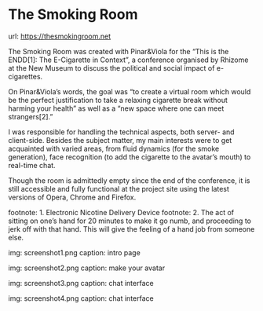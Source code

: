 # The Smoking Room

url: https://thesmokingroom.net

The Smoking Room was created with Pinar&Viola for the “This is the ENDD[1]: The E-Cigarette in Context”, a conference organised by Rhizome at the New Museum to discuss the political and social impact of e-cigarettes. 

On Pinar&Viola’s words, the goal was “to create a virtual room which would be the perfect justification to take a relaxing cigarette break without harming your health” as well as a “new space where one can meet strangers[2].”

I was responsible for handling the technical aspects, both server- and client-side. Besides the subject matter, my main interests were to get acquainted with varied areas, from fluid dynamics (for the smoke generation), face recognition (to add the cigarette to the avatar’s mouth) to real-time chat.

Though the room is admittedly empty since the end of the conference, it is still accessible and fully functional at the project site using the latest versions of Opera, Chrome and Firefox. 

footnote: 1. Electronic Nicotine Delivery Device
footnote: 2. The act of sitting on one’s hand for 20 minutes to make it go numb, and proceeding to jerk off with that hand. This will give the feeling of a hand job from someone else.

img: screenshot1.png
caption: intro page

img: screenshot2.png
caption: make your avatar

img: screenshot3.png
caption: chat interface

img: screenshot4.png
caption: chat interface